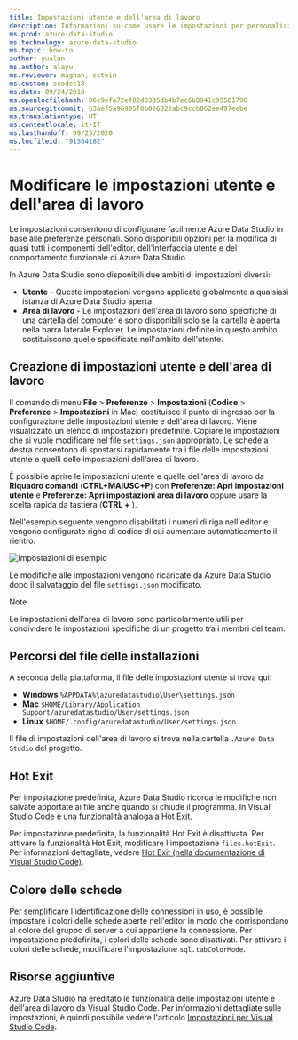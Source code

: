 ```yaml
---
title: Impostazioni utente e dell'area di lavoro
description: Informazioni su come usare le impostazioni per personalizzare l'editor, l'interfaccia utente e il comportamento funzionale di Azure Data Studio in base alle proprie preferenze.
ms.prod: azure-data-studio
ms.technology: azure-data-studio
ms.topic: how-to
author: yualan
ms.author: alayu
ms.reviewer: maghan, sstein
ms.custom: seodec18
ms.date: 09/24/2018
ms.openlocfilehash: 06e9efa72ef82d8335db4b7ec6b8941c95501790
ms.sourcegitcommit: 63aef5a96905f0b026322abc9ccb862ee497eebe
ms.translationtype: HT
ms.contentlocale: it-IT
ms.lasthandoff: 09/25/2020
ms.locfileid: "91364182"
---
```

# <a name="modify-user-and-workspace-settings"></a>Modificare le impostazioni utente e dell'area di lavoro

Le impostazioni consentono di configurare facilmente Azure Data Studio in base alle preferenze personali. Sono disponibili opzioni per la modifica di quasi tutti i componenti dell'editor, dell'interfaccia utente e del comportamento funzionale di Azure Data Studio.

In Azure Data Studio sono disponibili due ambiti di impostazioni diversi:

* **Utente** - Queste impostazioni vengono applicate globalmente a qualsiasi istanza di Azure Data Studio aperta.
* **Area di lavoro** - Le impostazioni dell'area di lavoro sono specifiche di una cartella del computer e sono disponibili solo se la cartella è aperta nella barra laterale Explorer. Le impostazioni definite in questo ambito sostituiscono quelle specificate nell'ambito dell'utente.

## <a name="creating-user-and-workspace-settings"></a>Creazione di impostazioni utente e dell'area di lavoro

Il comando di menu **File** > **Preferenze** > **Impostazioni** (**Codice** > **Preferenze** > **Impostazioni** in Mac) costituisce il punto di ingresso per la configurazione delle impostazioni utente e dell'area di lavoro. Viene visualizzato un elenco di impostazioni predefinite. Copiare le impostazioni che si vuole modificare nel file `settings.json` appropriato. Le schede a destra consentono di spostarsi rapidamente tra i file delle impostazioni utente e quelli delle impostazioni dell'area di lavoro.

È possibile aprire le impostazioni utente e quelle dell'area di lavoro da **Riquadro comandi** (**CTRL+MAIUSC+P**) con **Preferenze: Apri impostazioni utente** e **Preferenze: Apri impostazioni area di lavoro** oppure usare la scelta rapida da tastiera (**CTRL +** ).

Nell'esempio seguente vengono disabilitati i numeri di riga nell'editor e vengono configurate righe di codice di cui aumentare automaticamente il rientro.

![Impostazioni di esempio](media/settings/sample-settings.png)

Le modifiche alle impostazioni vengono ricaricate da Azure Data Studio dopo il salvataggio del file `settings.json` modificato.

> [!NOTE]
> Le impostazioni dell'area di lavoro sono particolarmente utili per condividere le impostazioni specifiche di un progetto tra i membri del team.

## <a name="settings-file-locations"></a>Percorsi del file delle installazioni

A seconda della piattaforma, il file delle impostazioni utente si trova qui:

* **Windows** `%APPDATA%\azuredatastudio\User\settings.json`
* **Mac** `$HOME/Library/Application Support/azuredatastudio/User/settings.json`
* **Linux** `$HOME/.config/azuredatastudio/User/settings.json`

Il file di impostazioni dell'area di lavoro si trova nella cartella `.Azure Data Studio` del progetto.

## <a name="hot-exit"></a>Hot Exit

Per impostazione predefinita, Azure Data Studio ricorda le modifiche non salvate apportate ai file anche quando si chiude il programma. In Visual Studio Code è una funzionalità analoga a Hot Exit.

Per impostazione predefinita, la funzionalità Hot Exit è disattivata. Per attivare la funzionalità Hot Exit, modificare l'impostazione `files.hotExit`. Per informazioni dettagliate, vedere [Hot Exit (nella documentazione di Visual Studio Code)](https://code.visualstudio.com/docs/editor/codebasics#_hot-exit).

## <a name="tab-color"></a>Colore delle schede

Per semplificare l'identificazione delle connessioni in uso, è possibile impostare i colori delle schede aperte nell'editor in modo che corrispondano al colore del gruppo di server a cui appartiene la connessione. Per impostazione predefinita, i colori delle schede sono disattivati. Per attivare i colori delle schede, modificare l'impostazione `sql.tabColorMode`.

## <a name="additional-resources"></a>Risorse aggiuntive

Azure Data Studio ha ereditato le funzionalità delle impostazioni utente e dell'area di lavoro da Visual Studio Code. Per informazioni dettagliate sulle impostazioni, è quindi possibile vedere l'articolo [Impostazioni per Visual Studio Code](https://code.visualstudio.com/docs/getstarted/settings).
